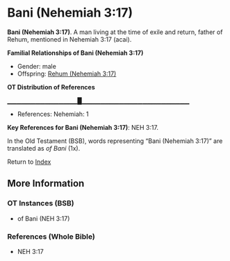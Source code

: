 # Bani (Nehemiah 3:17)
**Bani (Nehemiah 3:17)**. 
A man living at the time of exile and return, father of Rehum, mentioned in Nehemiah 3:17 (acai). 




**Familial Relationships of Bani (Nehemiah 3:17)**


* Gender: male
* Offspring: [Rehum (Nehemiah 3:17)](Rehum.3.md)


**OT Distribution of References**

▁▁▁▁▁▁▁▁▁▁▁▁▁▁▁█▁▁▁▁▁▁▁▁▁▁▁▁▁▁▁▁▁▁▁▁▁▁▁
* References: Nehemiah: 1



**Key References for Bani (Nehemiah 3:17)**: 
NEH 3:17. 


In the Old Testament (BSB), words representing “Bani (Nehemiah 3:17)” are translated as 
*of Bani* (1x). 




Return to [Index](00-Index.md)

## More Information

### OT Instances (BSB)

* of Bani (NEH 3:17)



### References (Whole Bible)

* NEH 3:17



